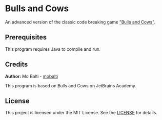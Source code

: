 # Bulls and Cows
An advanced version of the classic code breaking game ["Bulls and Cows"](https://en.wikipedia.org/wiki/Bulls_and_Cows).

## Prerequisites

This program requires Java to compile and run.

## Credits

**Author:** Mo Balti - [mobalti](https://github.com/mobalti)

This program is based on Bulls and Cows on JetBrains Academy.

## License

This project is licensed under the MIT License. See the [LICENSE](https://github.com/mobalic/Bulls-and-Cows/blob/main/LICENSE) for details.
